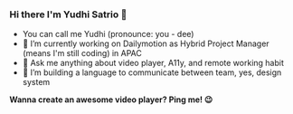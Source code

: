 ### Hi there I'm Yudhi Satrio 👋

- You can call me Yudhi (pronounce: you - dee)
- 🔭 I’m currently working on Dailymotion as Hybrid Project Manager (means I'm still coding) in APAC
- 💬 Ask me anything about video player, A11y, and remote working habit
- 🌱 I’m building a language to communicate between team, yes, design system 

**Wanna create an awesome video player? Ping me! 😉**

<!--
**isatrio/isatrio** is a ✨ _special_ ✨ repository because its `README.md` (this file) appears on your GitHub profile.

Here are some ideas to get you started:

- 🔭 I’m currently working on Dailymotion
- 🌱 I’m currently learning JAMStack
- 👯 I’m looking to collaborate on ...
- 🤔 I’m looking for help with ...
- 💬 Ask me about ...
- 📫 How to reach me: ...
- 😄 Pronouns: ...
- ⚡ Fun fact: ...
-->

